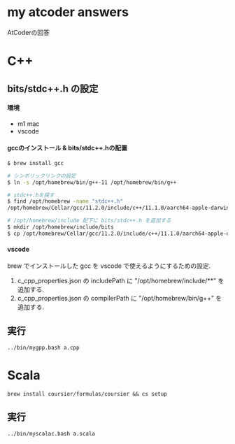 # my atcoder answers
AtCoderの回答

# C++

## bits/stdc++.h の設定

#### 環境
- m1 mac
- vscode

#### gccのインストール & bits/stdc++.hの配置

```bash
$ brew install gcc

# シンボリックリンクの設定
$ ln -s /opt/homebrew/bin/g++-11 /opt/homebrew/bin/g++

# stdc++.hを探す
$ find /opt/homebrew -name "stdc++.h"
/opt/homebrew/Cellar/gcc/11.2.0/include/c++/11.1.0/aarch64-apple-darwin20/bits/stdc++.h

# /opt/homebrew/include 配下に bits/stdc++.h を追加する
$ mkdir /opt/homebrew/include/bits
$ cp /opt/homebrew/Cellar/gcc/11.2.0/include/c++/11.1.0/aarch64-apple-darwin20/bits/stdc++.h /opt/homebrew/include/bits
```

#### vscode

brew でインストールした gcc を vscode で使えるようにするための設定.

1. c_cpp_properties.json の includePath に "/opt/homebrew/include/**" を追加する.
2. c_cpp_properties.json の compilerPath に "/opt/homebrew/bin/g++" を追加する.


## 実行

```
../bin/mygpp.bash a.cpp
```

# Scala

```
brew install coursier/formulas/coursier && cs setup
```

## 実行

```
../bin/myscalac.bash a.scala
```


